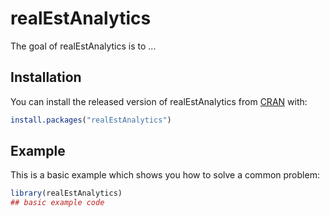 # realEstAnalytics

<!-- badges: start -->
<!-- badges: end -->

The goal of realEstAnalytics is to ...

## Installation

You can install the released version of realEstAnalytics from [CRAN](https://CRAN.R-project.org) with:

``` r
install.packages("realEstAnalytics")
```

## Example

This is a basic example which shows you how to solve a common problem:

``` r
library(realEstAnalytics)
## basic example code
```

